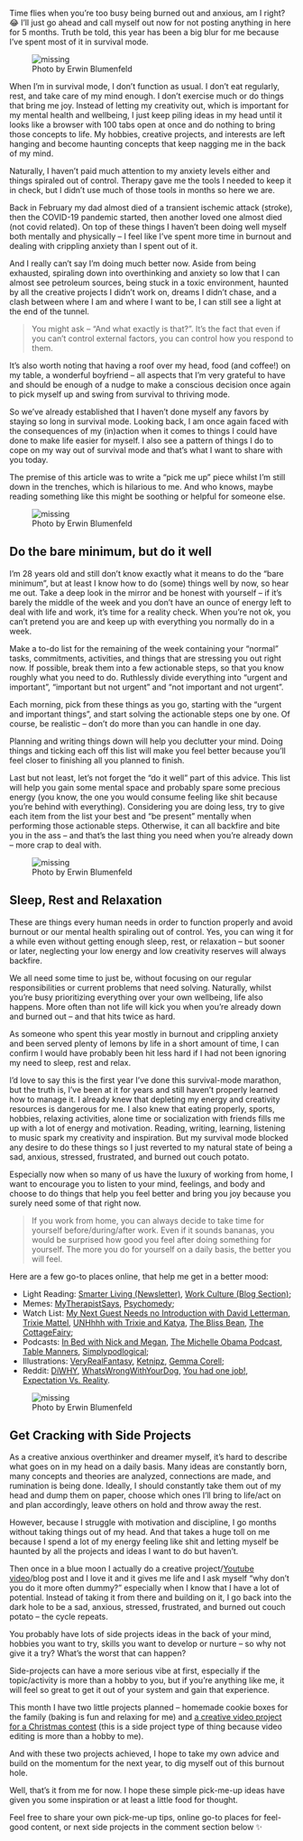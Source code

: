 Time flies when you’re too busy being burned out and anxious, am I right? 😂 I’ll just go ahead and call myself out now for not posting anything in here for 5 months. Truth be told, this year has been a big blur for me because I’ve spent most of it in survival mode.

<figure>
    <img src="2020-12-10-feeling-down-tips-photo-1.webp" alt="missing">
    <figcaption>Photo by Erwin Blumenfeld</figcaption>
</figure>

When I’m in survival mode, I don’t function as usual. I don’t eat regularly, rest, and take care of my mind enough. I don’t exercise much or do things that bring me joy. Instead of letting my creativity out, which is important for my mental health and wellbeing, I just keep piling ideas in my head until it looks like a browser with 100 tabs open at once and do nothing to bring those concepts to life. My hobbies, creative projects, and interests are left hanging and become haunting concepts that keep nagging me in the back of my mind.

Naturally, I haven’t paid much attention to my anxiety levels either and things spiraled out of control. Therapy gave me the tools I needed to keep it in check, but I didn’t use much of those tools in months so here we are.

Back in February my dad almost died of a transient ischemic attack (stroke), then the COVID-19 pandemic started, then another loved one almost died (not covid related). On top of these things I haven’t been doing well myself both mentally and physically – I feel like I’ve spent more time in burnout and dealing with crippling anxiety than I spent out of it.

And I really can’t say I’m doing much better now. Aside from being exhausted, spiraling down into overthinking and anxiety so low that I can almost see petroleum sources, being stuck in a toxic environment, haunted by all the creative projects I didn’t work on, dreams I didn’t chase, and a clash between where I am and where I want to be, I can still see a light at the end of the tunnel.

> You might ask – “And what exactly is that?”. It’s the fact that even if you can’t control external factors, you can control how you respond to them.

It’s also worth noting that having a roof over my head, food (and coffee!) on my table, a wonderful boyfriend – all aspects that I’m very grateful to have and should be enough of a nudge to make a conscious decision once again to pick myself up and swing from survival to thriving mode.

So we’ve already established that I haven’t done myself any favors by staying so long in survival mode. Looking back, I am once again faced with the consequences of my (in)action when it comes to things I could have done to make life easier for myself. I also see a pattern of things I do to cope on my way out of survival mode and that’s what I want to share with you today.

The premise of this article was to write a “pick me up” piece whilst I’m still down in the trenches, which is hilarious to me. And who knows, maybe reading something like this might be soothing or helpful for someone else.

<figure>
    <img src="2020-12-10-feeling-down-tips-photo-2.webp" alt="missing">
    <figcaption>Photo by Erwin Blumenfeld</figcaption>
</figure>

## Do the bare minimum, but do it well

I’m 28 years old and still don’t know exactly what it means to do the “bare minimum”, but at least I know how to do (some) things well by now, so hear me out. Take a deep look in the mirror and be honest with yourself – if it’s barely the middle of the week and you don’t have an ounce of energy left to deal with life and work, it’s time for a reality check. When you’re not ok, you can’t pretend you are and keep up with everything you normally do in a week.

Make a to-do list for the remaining of the week containing your “normal” tasks, commitments, activities, and things that are stressing you out right now. If possible, break them into a few actionable steps, so that you know roughly what you need to do. Ruthlessly divide everything into “urgent and important”, “important but not urgent” and “not important and not urgent”.

Each morning, pick from these things as you go, starting with the “urgent and important things”, and start solving the actionable steps one by one.  Of course, be realistic – don’t do more than you can handle in one day.

Planning and writing things down will help you declutter your mind. Doing things and ticking each off this list will make you feel better because you’ll feel closer to finishing all you planned to finish.

Last but not least, let’s not forget the “do it well” part of this advice. This list will help you gain some mental space and probably spare some precious energy (you know, the one you would consume feeling like shit because you’re behind with everything). Considering you are doing less, try to give each item from the list your best and “be present” mentally when performing those actionable steps. Otherwise, it can all backfire and bite you in the ass – and that’s the last thing you need when you’re already down – more crap to deal with.   

<figure>
    <img src="2020-12-10-feeling-down-tips-photo-3.webp" alt="missing">
    <figcaption>Photo by Erwin Blumenfeld</figcaption>
</figure>

## Sleep, Rest and Relaxation

These are things every human needs in order to function properly and avoid burnout or our mental health spiraling out of control. Yes, you can wing it for a while even without getting enough sleep, rest, or relaxation – but sooner or later, neglecting your low energy and low creativity reserves will always backfire.

We all need some time to just be, without focusing on our regular responsibilities or current problems that need solving. Naturally, whilst you’re busy prioritizing everything over your own wellbeing, life also happens. More often than not life will kick you when you’re already down and burned out – and that hits twice as hard.

As someone who spent this year mostly in burnout and crippling anxiety and been served plenty of lemons by life in a short amount of time, I can confirm I would have probably been hit less hard if I had not been ignoring my need to sleep, rest and relax.

I’d love to say this is the first year I’ve done this survival-mode marathon, but the truth is, I’ve been at it for years and still haven’t properly learned how to manage it. I already knew that depleting my energy and creativity resources is dangerous for me. I also knew that eating properly, sports, hobbies, relaxing activities, alone time or socialization with friends fills me up with a lot of energy and motivation. Reading, writing, learning, listening to music spark my creativity and inspiration. But my survival mode blocked any desire to do these things so I just reverted to my natural state of being a sad, anxious, stressed, frustrated, and burned out couch potato.

Especially now when so many of us have the luxury of working from home, I want to encourage you to listen to your mind, feelings, and body and choose to do things that help you feel better and bring you joy because you surely need some of that right now.

> If you work from home, you can always decide to take time for yourself before/during/after work. Even if it sounds bananas, you would be surprised how good you feel after doing something for yourself. The more you do for yourself on a daily basis, the better you will feel. 

Here are a few go-to places online, that help me get in a better mood:

- Light Reading: [Smarter Living (Newsletter)](https://www.nytimes.com/newsletters/smarter-living), [Work Culture (Blog Section)](https://blog.dropbox.com/topics/work-culture);
- Memes: [MyTherapistSays](https://www.instagram.com/mytherapistsays/), [Psychomedy](https://www.facebook.com/PsychComedy);
- Watch List: [My Next Guest Needs no Introduction with David Letterman](https://youtu.be/m_HeEjm-3CQ), [Trixie Mattel](https://www.youtube.com/channel/UC0biFgrMdkv1hFAFLVePODQ), [UNHhhh with Trixie and Katya](https://www.youtube.com/watch?v=eZ374Itvg5c&list=PLhgFEi9aNUb2BNrIEecCGXApgeX7Yjwz8&index=1), [The Bliss Bean](https://www.youtube.com/channel/UCnlA6utKwEkshWt_fJavl8Q), [The CottageFairy](https://www.youtube.com/channel/UCKx5lHJ6Fr5mbT4TYVLh6ng);
- Podcasts: [In Bed with Nick and Megan](https://podcasts.apple.com/us/podcast/in-bed-with-nick-and-megan/id1487579237), [The Michelle Obama Podcast](https://podcasts.apple.com/us/podcast/the-michelle-obama-podcast/id1532956108), [Table Manners](https://podcasts.apple.com/us/podcast/table-manners-with-jessie-ware/id1305228910), [Simplypodlogical](https://www.youtube.com/watch?v=DTfJNStQtus);
- Illustrations: [VeryRealFantasy](https://www.instagram.com/veryrealfantasy/), [Ketnipz](https://www.instagram.com/Ketnipz/), [Gemma Corell](https://www.instagram.com/gemmacorrell/);
- Reddit: [DiWHY](https://www.reddit.com/r/DiWHY), [WhatsWrongWithYourDog](https://www.facebook.com/PsychComedy), [You had one job!](https://www.reddit.com/r/onejob/), [Expectation Vs. Reality](https://www.reddit.com/r/ExpectationVsReality).

<figure>
    <img src="2020-12-10-feeling-down-tips-photo-4.jpg" alt="missing">
    <figcaption>Photo by Erwin Blumenfeld</figcaption>
</figure>

## Get Cracking with Side Projects

As a creative anxious overthinker and dreamer myself, it’s hard to describe what goes on in my head on a daily basis. Many ideas are constantly born, many concepts and theories are analyzed, connections are made, and rumination is being done. Ideally, I should constantly take them out of my head and dump them on paper, choose which ones I’ll bring to life/act on and plan accordingly, leave others on hold and throw away the rest.

However, because I struggle with motivation and discipline, I go months without taking things out of my head. And that takes a huge toll on me because I spend a lot of my energy feeling like shit and letting myself be haunted by all the projects and ideas I want to do but haven’t.

Then once in a blue moon I actually do a creative project/[Youtube video](https://www.youtube.com/c/MissTincu)/blog post and I love it and it gives me life and I ask myself “why don’t you do it more often dummy?” especially when I know that I have a lot of potential. Instead of taking it from there and building on it, I go back into the dark hole to be a sad, anxious, stressed, frustrated, and burned out couch potato – the cycle repeats.

You probably have lots of side projects ideas in the back of your mind, hobbies you want to try, skills you want to develop or nurture – so why not give it a try? What’s the worst that can happen?

Side-projects can have a more serious vibe at first, especially if the topic/activity is more than a hobby to you, but if you’re anything like me, it will feel so great to get it out of your system and gain that experience.

This month I have two little projects planned – homemade cookie boxes for the family (baking is fun and relaxing for me) and [a creative video project for a Christmas contest](https://www.youtube.com/watch?v=lwtLhzyE93s) (this is a side project type of thing because video editing is more than a hobby to me).

And with these two projects achieved, I hope to take my own advice and build on the momentum for the next year, to dig myself out of this burnout hole.

Well, that’s it from me for now. I hope these simple pick-me-up ideas have given you some inspiration or at least a little food for thought. 

Feel free to share your own pick-me-up tips, online go-to places for feel-good content, or next side projects in the comment section below ✨